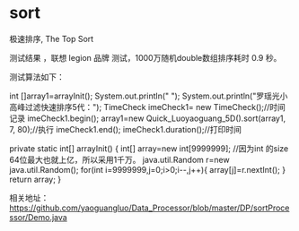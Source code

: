 # sort
极速排序, The Top Sort

测试结果 ，联想 legion 品牌 测试，1000万随机double数组排序耗时 0.9 秒。

测试算法如下：

  int []array1=arrayInit(); 
  System.out.println(" ");
  System.out.println("罗瑶光小高峰过滤快速排序5代：");
  TimeCheck imeCheck1= new TimeCheck();//时间记录
  imeCheck1.begin();
  array1=new Quick_Luoyaoguang_5D().sort(array1, 7, 80);//执行
  imeCheck1.end();
  imeCheck1.duration();//打印时间
  
  private static int[] arrayInit() {
		int[] array=new int[9999999]; //因为int 的size 64位最大也就上亿，所以采用1千万。
		java.util.Random r=new java.util.Random(); 
		for(int i=9999999,j=0;i>0;i--,j++){
			array[j]=r.nextInt();
		}
		return array;
	}
  
  相关地址：
  https://github.com/yaoguangluo/Data_Processor/blob/master/DP/sortProcessor/Demo.java
